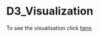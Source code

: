 # D3_Visualization

To see the visualisation click [here](https://msalkic.github.io/D3_Visualization/).
